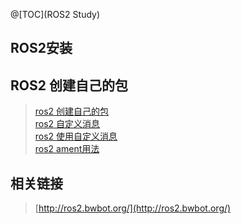 @[TOC](ROS2 Study)

## ROS2安装


## ROS2 创建自己的包  
> [ros2 创建自己的包](ros2_create_pkg.md)  
> [ros2 自定义消息](ros2_create_self_msgs.md)  
> [ros2 使用自定义消息](ros2_use_srv.md)  
> [ros2 ament用法](ros2_ament.md)  

##  相关链接
> [http://ros2.bwbot.org/](http://ros2.bwbot.org/)
